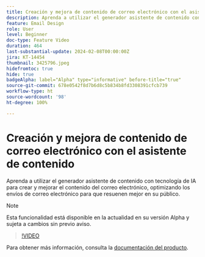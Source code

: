 ```yaml
---
title: Creación y mejora de contenido de correo electrónico con el asistente de contenido
description: Aprenda a utilizar el generador asistente de contenido con tecnología de IA para crear y mejorar el contenido del correo electrónico, optimizando los envíos de correo electrónico para que resuenen mejor en su público.
feature: Email Design
role: User
level: Beginner
doc-type: Feature Video
duration: 464
last-substantial-update: 2024-02-08T00:00:00Z
jira: KT-14454
thumbnail: 3425796.jpeg
hidefromtoc: true
hide: true
badgeAlpha: label="Alpha" type="informative" before-title="true"
source-git-commit: 678e0542f8d7b6d8c5b834b8fd3308391cfcb739
workflow-type: ht
source-wordcount: '98'
ht-degree: 100%

---
```



# Creación y mejora de contenido de correo electrónico con el asistente de contenido

Aprenda a utilizar el generador asistente de contenido con tecnología de IA para crear y mejorar el contenido del correo electrónico, optimizando los envíos de correo electrónico para que resuenen mejor en su público.

>[!NOTE]
>
> Esta funcionalidad está disponible en la actualidad en su versión Alpha y sujeta a cambios sin previo aviso.

>[!VIDEO](https://video.tv.adobe.com/v/3425796/?learn=on)

Para obtener más información, consulta la [documentación del producto](https://experienceleague.adobe.com/docs/campaign-web/v8/msg/email/content/content-assistant/generative-gs.html?lang=es).
